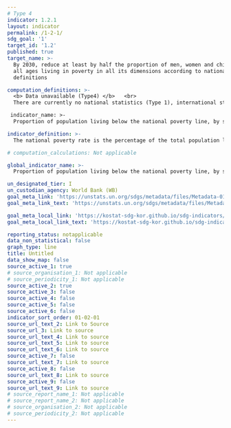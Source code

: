 ```yaml
---
# Type 4
indicator: 1.2.1
layout: indicator
permalink: /1-2-1/
sdg_goal: '1'
target_id: '1.2'
published: true
target_name: >-
  By 2030, reduce at least by half the proportion of men, women and children of
  all ages living in poverty in all its dimensions according to national
  definitions

computation_definitions: >-
  <b> Data unavailable (Type4) </b>   <br>
  There are currently no national statistics (Type 1), international statistics (Type 2), or alternative national statistics (Type 3) available. The Data of Type 1, type 2, or type 3 can be also included in case of temporary unavailability.

 indicator_name: >-
  Proportion of population living below the national poverty line, by sex and age

indicator_definition: >-
  The national poverty rate is the percentage of the total population living below the national poverty line.

# computation_calculations: Not applicable

global_indicator_name: >-
  Proportion of population living below the national poverty line, by sex and age

un_designated_tier: I
un_custodian_agency: World Bank (WB)
goal_meta_link: 'https://unstats.un.org/sdgs/metadata/files/Metadata-01-02-01.pdf'
goal_meta_link_text: 'https://unstats.un.org/sdgs/metadata/files/Metadata-01-02-01.pdf'

goal_meta_local_link: 'https://kostat-sdg-kor.github.io/sdg-indicators/public/data/Metadata-01-02-01_KOR.pdf'
goal_meta_local_link_text: 'https://kostat-sdg-kor.github.io/sdg-indicators/public/data/Metadata-01-02-01_KOR.pdf'

reporting_status: notapplicable
data_non_statistical: false
graph_type: line
title: Untitled
data_show_map: false
source_active_1: true
# source_organisation_1: Not applicable
# source_periodicity_1: Not applicable
source_active_2: true
source_active_3: false
source_active_4: false
source_active_5: false
source_active_6: false
indicator_sort_order: 01-02-01
source_url_text_2: Link to Source
source_url_3: Link to source
source_url_text_4: Link to source
source_url_text_5: Link to source
source_url_text_6: Link to source
source_active_7: false
source_url_text_7: Link to source
source_active_8: false
source_url_text_8: Link to source
source_active_9: false
source_url_text_9: Link to source
# source_report_name_1: Not applicable
# source_report_name_2: Not applicable
# source_organisation_2: Not applicable
# source_periodicity_2: Not applicable
---
```

